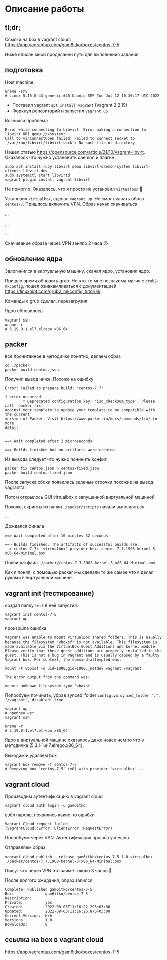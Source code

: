# Описание работы

## tl;dr;

Cсылка на box в vagrant cloud: <https://app.vagrantup.com/gam6itko/boxes/centos-7-5>

Ниже описан мной проделаннй путь для выполнения задания.


## подготовка

Host machine:
```shell
uname -srv
# Linux 5.15.0-43-generic #46-Ubuntu SMP Tue Jul 12 10:30:17 UTC 2022
```

- Поставил vagrant `apt install vagrant` (Vagrant 2.2.19)
- Форкнул репозиторий и запустил `vagrant up` 

Возникла проблема 
```
Error while connecting to Libvirt: Error making a connection to libvirt URI qemu:///system:
Call to virConnectOpen failed: Failed to connect socket to '/var/run/libvirt/libvirt-sock': No such file or directory
```

Нашёл статью <https://opensource.com/article/21/10/vagrant-libvirt>. Оказалось что нужно установить daemon и плагин

```shell
sudo apt install ruby-libvirt qemu libvirt-daemon-system libvirt-clients libvirt-dev
sudo systemctl start libvirtd
vagrant plugin install vagrant-libvirt
```

Не помогло.
Оказалось, что я просто не установил `virtualbox` 🤦

Установил `virtualbox`, сделал `vagrant up`. Не смог скачать образ `centos/7`. 
Пришлось включить VPN. Образ начал скачиваться. 

...

...

...

Скачивание образа через VPN заняло 2 часа 😢

## обновление ядра

Залогинился в виртуальную машину, скачал ядро, установил ядро.

Пришло время обновить grub. Но что-то мне незнакома магия с `grub2-mkconfig`, пошел ознакамливаться с документацией.
<https://linuxhint.com/grub2_mkconfig_tutorial/>

Команды с grub сделал, перезагрузил.

Ядро обновилось
```shell
vagrant ssh
uname -r
# 5.19.0-1.el7.elrepo.x86_64
```

## packer
всё прочитанное в методичке понятно, делаем образ

```shell
cd ./packer
packer build centos.json
```

Получил вывод ниже. Похоже на ошибку
```
Error: Failed to prepare build: "centos-7.7"

1 error occurred:
        * Deprecated configuration key: 'iso_checksum_type'. Please call `packer fix`
against your template to update your template to be compatible with the current
version of Packer. Visit https://www.packer.io/docs/commands/fix/ for more
detail.


==> Wait completed after 2 microseconds

==> Builds finished but no artifacts were created.

```

Из вывода следует что нужно починить конфиг.

```shell
packer fix centos.json > centos-fixed.json
packer build centos-fixed.json
```

После запуска сбоки появились зеленые строчки похожие на вывод vagrant'a.

Потом открылось GUI virtualbox с запущенной виртуальной машиной. 

Похоже, скрипты из папки `./packer/scripts` начали выполняться.

...

Дождался финала
```
==> Wait completed after 10 minutes 32 seconds

==> Builds finished. The artifacts of successful builds are:
--> centos-7.7: 'virtualbox' provider box: centos-7.7.1908-kernel-5-x86_64-Minimal.box
```

Появился файл `./packer/centos-7.7.1908-kernel-5-x86_64-Minimal.box`

Как я понял, с помощью packer мы сделали то же самое что я делал руками в виртуальной машине.


## vagrant init (тестирование)

создал папку `test` в неё запустил:
```
vagrant init centos-7-5
vagrant up
```

произошла ошибка
```
Vagrant was unable to mount VirtualBox shared folders. This is usually
because the filesystem "vboxsf" is not available. This filesystem is
made available via the VirtualBox Guest Additions and kernel module.
Please verify that these guest additions are properly installed in the
guest. This is not a bug in Vagrant and is usually caused by a faulty
Vagrant box. For context, the command attempted was:

mount -t vboxsf -o uid=1000,gid=1000,_netdev vagrant /vagrant

The error output from the command was:

mount: unknown filesystem type 'vboxsf'
```

Попробуем починить, убрав synced_folder `config.vm.synced_folder ".", "/vagrant", disabled: true`

```shell
vagrant up
# проблем нет
vagrant ssh

uname -r
# 5.19.0-1.el7.elrepo.x86_64
```

Ядро в виртуальной машине оказалось даже новее чем то что в методичке (5.3.1-1.el7.elrepo.x86_64).

Выходим и удаляем box

```shell
vagrant box remove -f centos-7-5
# Removing box 'centos-7-5' (v0) with provider 'virtualbox'...
```

## vagrant cloud

Производим аутентификацию в vagrant cloud

```shell
vagrant cloud auth login -u gam6itko
```

ввёл пароль, появились какие-то ошибки
```
Vagrant Cloud request failed (VagrantCloud::Error::ClientError::RequestError)
```

Попробуем через VPN. Аутентификация прошла успешно.

Отправляем образ
```shell
vagrant cloud publish --release gam6itko/centos-7-5 1.0 virtualbox ./packer/centos-7.7.1908-kernel-5-x86_64-Minimal.box
```
Пишут что через VPN это займет около 3 часов 👀

После долгого ожидания, образ залился.
```
Complete! Published gam6itko/centos-7-5
Box:              gam6itko/centos-7-5
Description:      
Private:          yes
Created:          2022-08-03T11:16:22.295+03:00
Updated:          2022-08-03T11:16:26.873+03:00
Current Version:  N/A
Versions:         1.0
Downloads:        0
```

## ссылка на box в vagrant cloud

<https://app.vagrantup.com/gam6itko/boxes/centos-7-5>
